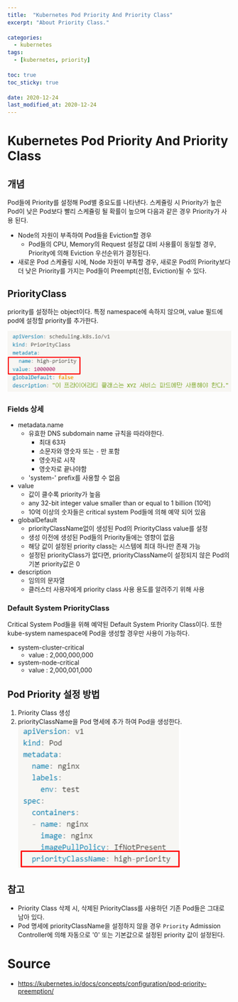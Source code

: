 ```yaml
---
title:  "Kubernetes Pod Priority And Priority Class"
excerpt: "About Priority Class."

categories:
  - kubernetes
tags:
  - [kubernetes, priority]

toc: true
toc_sticky: true
 
date: 2020-12-24
last_modified_at: 2020-12-24
---
```

# Kubernetes Pod Priority And Priority Class

## 개념
Pod들에 Priority를 설정해 Pod별 중요도를 나타낸다. 스케쥴링 시 Priority가 높은 Pod이 낮은 Pod보다 빨리 스케쥴링 될 확률이 높으며 다음과 같은 경우 Priority가 사용 된다.

- Node의 자원이 부족하여 Pod들을 Eviction할 경우
    - Pod들의 CPU, Memory의 Request 설정값 대비 사용률이 동일할 경우, Priority에 의해 Eviction 우선순위가 결정된다.
- 새로운 Pod 스케쥴링 시에, Node 자원이 부족할 경우, 새로운 Pod의 Priority보다 더 낮은 Priority를 가지는 Pod들이 Preempt(선점, Eviction)될 수 있다.

## PriorityClass
priority를 설정하는 object이다. 특정 namespace에 속하지 않으며, value 필드에 pod에 설정할 priority를 추가한다.

![priority class yaml](/assets/img/kubernetes/2020-12-24-14-22-33.png)

### Fields 상세
- metadata.name
    - 유효한 DNS subdomain name 규칙을 따라야한다.
        - 최대 63자
        - 소문자와 영숫자 또는 `-` 만 포함
        - 영숫자로 시작
        - 영숫자로 끝나야함
    - 'system-' prefix를 사용할 수 없음
- value
    - 값이 클수록 priority가 높음
    - any 32-bit integer value smaller than or equal to 1 billion (10억)
    - 10억 이상의 숫자들은 critical system Pod들에 의해 예약 되어 있음
- globalDefault
    - priorityClassName없이 생성된 Pod의 PriorityClass value를 설정
    - 생성 이전에 생성된 Pod들의 Priority들에는 영향이 없음
    - 해당 값이 설정된 priority class는 시스템에 최대 하나만 존재 가능
    - 설정된 priorityClass가 없다면, priorityClassName이 설정되지 않은 Pod의 기본 priority값은 0
- description
    - 임의의 문자열
    - 클러스터 사용자에게 priority class 사용 용도를 알려주기 위해 사용

### Default System PriorityClass
Critical System Pod들을 위해 예약된 Default System Priority Class이다.
또한 kube-system namespace에 Pod을 생성할 경우만 사용이 가능하다.

- system-cluster-critical
    - value : 2,000,000,000
- system-node-critical
    - value : 2,000,001,000

## Pod Priority 설정 방법
1. Priority Class 생성
2. priorityClassName을 Pod 명세에 추가 하여 Pod을 생성한다.
    ![Pod priority class setting yaml](/assets/img/kubernetes/2020-12-24-14-30-35.png)


## 참고
- Priority Class 삭제 시, 삭제된 PriorityClass를 사용하던 기존 Pod들은 그대로 남아 있다.
- Pod 명세에 priorityClassName을 설정하지 않을 경우 `Priority` Admission Controller에 의해 자동으로 '0' 또는 기본값으로 설정된 priority 값이 설정된다.

# Source
- https://kubernetes.io/docs/concepts/configuration/pod-priority-preemption/